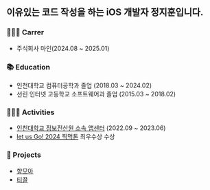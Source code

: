 
## 이유있는 코드 작성을 하는 iOS 개발자 정지훈입니다.

### 🧑🏻‍💻 Carrer
- 주식회사 마인(2024.08 ~ 2025.01)

### 📚 Education
- 인천대학교 컴퓨터공학과 졸업 (2018.03 ~ 2024.02)
- 선린 인터넷 고등학교 소프트웨어과 졸업 (2015.03 ~ 2018.02)

### 🧑🏻‍💻 Activities
- [인천대학교 정보전산원 소속 앱센터](https://home.inuappcenter.kr/) (2022.09 ~ 2023.06)
- [let us Go! 2024 찍먹톤](https://letusgo2024-summer.vercel.app/) 최우수상 수상

### 📂 Projects
- [향모아](https://github.com/HMOAA/HMOA_iOS)
- [티끌](https://github.com/jihun32/Tikkeul)
